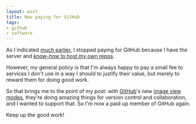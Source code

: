 ```yaml
---
layout: post
title: Now paying for GitHub
tags:
- github
- software
---
```

As I indicated [much earlier](/post/786562910/web-based-services-i-pay-for), I
stopped paying for GitHub because I have the server and [know-how to host my
own repos](/post/766290565/how-set-up-your-own-private-git-server-linux).

However, my general policy is that I'm always happy to pay a small fee to
services I don't use in a way I should to justify their value, but merely to
reward them for doing good work.

So that brings me to the point of my post: with
[GitHub](https://github.com/)'s new [image view
modes](https://github.com/blog/817-behold-image-view-modes), they're doing
amazing things for version control and collaboration, and I wanted to support
that. So I'm now a paid up member of GitHub again.

Keep up the good work!

